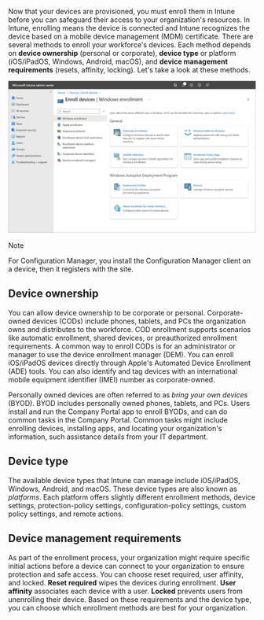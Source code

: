 Now that your devices are provisioned, you must enroll them in Intune before you can safeguard their access to your organization's resources. In Intune, enrolling means the device is connected and Intune recognizes the device based on a mobile device management (MDM) certificate. There are several methods to enroll your workforce's devices. Each method depends on **device ownership** (personal or corporate), **device type** or platform (iOS/iPadOS, Windows, Android, macOS), and **device management requirements** (resets, affinity, locking). Let's take a look at these methods.

[![Screenshot of enrolling devices using Microsoft Intune.](../media/intro-to-endpoint-manager-15.png)](../media/intro-to-endpoint-manager-15.png#lightbox)

> [!NOTE]
> For Configuration Manager, you install the Configuration Manager client on a device, then it registers with the site.

## Device ownership

You can allow device ownership to be corporate or personal. Corporate-owned devices (CODs) include phones, tablets, and PCs the organization owns and distributes to the workforce. COD enrollment supports scenarios like automatic enrollment, shared devices, or preauthorized enrollment requirements. A common way to enroll CODs is for an administrator or manager to use the device enrollment manager (DEM). You can enroll iOS/iPadOS devices directly through Apple's Automated Device Enrollment (ADE) tools. You can also identify and tag devices with an international mobile equipment identifier (IMEI) number as corporate-owned.

Personally owned devices are often referred to as *bring your own devices* (BYOD). BYOD includes personally owned phones, tablets, and PCs. Users install and run the Company Portal app to enroll BYODs, and can do common tasks in the Company Portal. Common tasks might include enrolling devices, installing apps, and locating your organization's information, such assistance details from your IT department.

## Device type

The available device types that Intune can manage include iOS/iPadOS, Windows, Android, and macOS. These device types are also known as *platforms*. Each platform offers slightly different enrollment methods, device settings, protection-policy settings, configuration-policy settings, custom policy settings, and remote actions.

## Device management requirements

As part of the enrollment process, your organization might require specific initial actions before a device can connect to your organization to ensure protection and safe access. You can choose reset required, user affinity, and locked. **Reset required** wipes the devices during enrollment. **User affinity** associates each device with a user. **Locked** prevents users from unenrolling their device. Based on these requirements and the device type, you can choose which enrollment methods are best for your organization.
